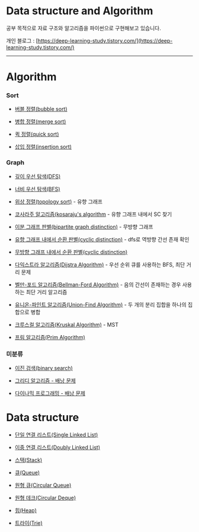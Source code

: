 # Data structure and Algorithm
공부 목적으로 자료 구조와 알고리즘을 파이썬으로 구현해보고 있습니다.

개인 블로그 : [https://deep-learning-study.tistory.com/](https://deep-learning-study.tistory.com/)

---

# Algorithm

### Sort
- [버블 정렬(bubble sort)](https://github.com/Seonghoon-Yu/Data-structure-and-Algorithm/blob/master/algorithm/bubble_sort.py)

- [병합 정렬(merge sort)](https://github.com/Seonghoon-Yu/Data-structure-and-Algorithm/blob/master/algorithm/merge_sort.py)

- [퀵 정렬(quick sort)](https://github.com/Seonghoon-Yu/Data-structure-and-Algorithm/blob/master/algorithm/quick_sort.py)

- [삽입 정렬(insertion sort)](https://github.com/Seonghoon-Yu/Data-structure-and-Algorithm/blob/master/algorithm/insertion_sort.py)

### Graph
- [깊이 우선 탐색(DFS)](https://github.com/Seonghoon-Yu/Data-structure-and-Algorithm/blob/master/data_structure/DFS.py)

- [너비 우선 탐색(BFS)](https://github.com/Seonghoon-Yu/Data-structure-and-Algorithm/blob/master/data_structure/BFS.py)

- [위상 정렬(topology sort)](https://github.com/Seonghoon-Yu/Data-structure-and-Algorithm/blob/master/algorithm/topology_sort.py) - 유향 그래프

- [코사라주 알고리즘(kosaraju's algorithm](https://github.com/Seonghoon-Yu/Data-structure-and-Algorithm/blob/master/algorithm/kosaraju_algorithm.py) - 유향 그래프 내에서 SC 찾기

- [이분 그래프 판별(bipartite graph distinction)](https://github.com/Seonghoon-Yu/Data-structure-and-Algorithm/blob/master/algorithm/bipartite_graph_distinction.py) - 무방향 그래프

- [유향 그래프 내에서 순환 판별(cyclic distinction)](https://github.com/Seonghoon-Yu/Data-structure-and-Algorithm/blob/master/algorithm/directed_cyclic_distinction.py) - dfs로 역방향 간선 존재 확인

- [무방향 그래프 내에서 순환 판별(cyclic distinction)](https://github.com/Seonghoon-Yu/Data-structure-and-Algorithm/blob/master/algorithm/undirected_cycle_distinction.py)

- [다익스트라 알고리즘(Dijstra Algorithm)](https://github.com/Seonghoon-Yu/Data-structure-and-Algorithm/blob/master/algorithm/dijstra_algorithm.py) - 우선 순위 큐를 사용하는 BFS, 최단 거리 문제

- [벨만-포드 알고리즘(Bellman-Ford Algorithm)](https://github.com/Seonghoon-Yu/Data-structure-and-Algorithm/blob/master/algorithm/bellman_ford.py) - 음의 간선이 존재하는 경우 사용하는 최단 거리 알고리즘

- [유니온-파인트 알고리즘(Union-Find Algorithm)](https://github.com/Seonghoon-Yu/Data-structure-and-Algorithm/blob/master/algorithm/union_find.py) - 두 개의 분리 집합을 하나의 집합으로 병합

- [크루스컬 알고리즘(Kruskal Algorithm)](https://github.com/Seonghoon-Yu/Data-structure-and-Algorithm/blob/master/algorithm/kruskal_algorithm) - MST

- [프림 알고리즘(Prim Algorithm)]()

### 미분류
- [이진 검색(binary search)](https://github.com/Seonghoon-Yu/Data-structure-and-Algorithm/blob/master/algorithm/Binary_Search.py)

- [그리디 알고리즘 - 배낭 문제](https://github.com/Seonghoon-Yu/Data-structure-and-Algorithm/blob/master/algorithm/greedy_algorithm.py)

- [다이나믹 프로그래밍 - 배낭 문제](https://github.com/Seonghoon-Yu/Data-structure-and-Algorithm/blob/master/algorithm/dynamic_programming.py)



# Data structure

- [단일 연결 리스트(Single Linked List)](https://github.com/Seonghoon-Yu/Data-structure-and-Algorithm/blob/master/data_structure/single_linked_list.py)

- [이중 연결 리스트(Doubly Linked List)](https://github.com/Seonghoon-Yu/Data-structure-and-Algorithm/blob/master/data_structure/doubly_linked_list.py)

- [스택(Stack)](https://github.com/Seonghoon-Yu/Data-structure-and-Algorithm/blob/master/data_structure/stack.py)

- [큐(Queue)](https://github.com/Seonghoon-Yu/Data-structure-and-Algorithm/blob/master/data_structure/queue.py)

- [원형 큐(Circular Queue)](https://github.com/Seonghoon-Yu/Data-structure-and-Algorithm/blob/master/data_structure/circular_queue.py)

- [원형 데크(Circular Deque)](https://github.com/Seonghoon-Yu/Data-structure-and-Algorithm/blob/master/data_structure/circular_deque)

- [힙(Heap)](https://github.com/Seonghoon-Yu/Data-structure-and-Algorithm/blob/master/data_structure/heap.py)

- [트라이(Trie)](https://github.com/Seonghoon-Yu/Data-structure-and-Algorithm/blob/master/data_structure/trie.py)

